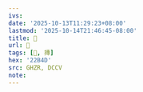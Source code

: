 ```yaml
---
ivs:
date: '2025-10-13T11:29:23+08:00'
lastmod: '2025-10-14T21:46:45-08:00'
title: 󰡑
url: 󰡑
tags: [𢭍, 摶]
hex: '22B4D'
src: GHZR, DCCV
note:
---
```

